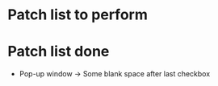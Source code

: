 # Patch list to perform


# Patch list done

- Pop-up window -> Some blank space after last checkbox
